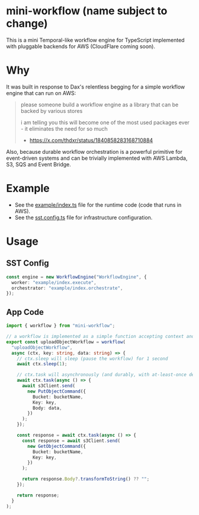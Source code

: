 # mini-workflow (name subject to change)

This is a mini Temporal-like workflow engine for TypeScript implemented with pluggable backends for AWS (CloudFlare coming soon).

# Why

It was built in response to Dax's relentless begging for a simple workflow engine that can run on AWS:

> please someone build a workflow engine as a library that can be backed by various stores
>
> i am telling you this will become one of the most used packages ever - it eliminates the need for so much
>
> - https://x.com/thdxr/status/1840858283168710884

Also, because durable workflow orchestration is a powerful primitive for event-driven systems and can be trivially implemented with AWS Lambda, S3, SQS and Event Bridge.

# Example

- See the [example/index.ts](./example/index.ts) file for the runtime code (code that runs in AWS).
- See the [sst.config.ts](./sst.config.ts) file for infrastructure configuration.

# Usage

## SST Config

```ts
const engine = new WorkflowEngine("WorkflowEngine", {
  worker: "example/index.execute",
  orchestrator: "example/index.orchestrate",
});
```

## App Code

```ts
import { workflow } from "mini-workflow";

// a workflow is implemented as a simple function accepting context and arbitrary parameters
export const uploadObjectWorkflow = workflow(
  "uploadObjectWorkflow",
  async (ctx, key: string, data: string) => {
    // ctx.sleep will sleep (pause the workflow) for 1 second
    await ctx.sleep(1);

    // ctx.task will asynchronously (and durably, with at-least-once delivery) run the provided function in the worker Lambda Function
    await ctx.task(async () => {
      await s3Client.send(
        new PutObjectCommand({
          Bucket: bucketName,
          Key: key,
          Body: data,
        })
      );
    });

    const response = await ctx.task(async () => {
      const response = await s3Client.send(
        new GetObjectCommand({
          Bucket: bucketName,
          Key: key,
        })
      );

      return response.Body?.transformToString() ?? "";
    });

    return response;
  }
);
```
